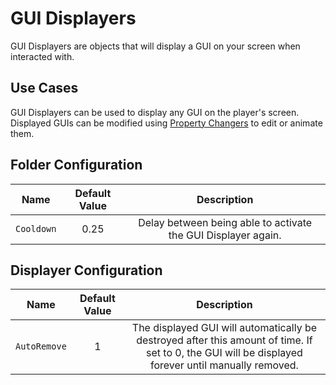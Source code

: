 # GUI Displayers

GUI Displayers are objects that will display a GUI on your screen when interacted with.

## Use Cases

GUI Displayers can be used to display any GUI on the player's screen. Displayed GUIs can be modified using [Property Changers](property-changers.md) to edit or animate them.

## Folder Configuration

| Name | Default Value | Description
|:-----:|:-----:|:-----:
| `Cooldown` | 0.25 | Delay between being able to activate the GUI Displayer again.

## Displayer Configuration

| Name | Default Value | Description
|:-----:|:-----:|:-----:
| `AutoRemove` | 1 | The displayed GUI will automatically be destroyed after this amount of time. If set to 0, the GUI will be displayed forever until manually removed.